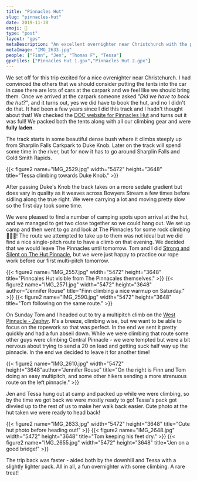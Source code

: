 ```yaml
---
title: "Pinnacles Hut"
slug: "pinnacles-hut"
date: 2019-11-30
emoji: 🧗
type: "post"
layout: "gps"
metaDescription: "An excellent overnighter near Christchurch with the potential for some awesome climbing on interesting rock!"
metaImage: "IMG_2633.jpg"
people: ["Finn", "Jen", "Thomas F", "Tessa"]
gpxFiles: ["Pinnacles Hut 1.gpx","Pinnacles Hut 2.gpx"]
---
```


We set off for this trip excited for a nice ovrenighter near Christchurch. I had convinced the others that we should consider putting the tents into the car in case there are lots of cars at the carpark and we feel like we should bring them. Once we arrived at the carpark someone asked _"Did we have to book the hut?"_, and it turns out, yes we did have to book the hut, and no I didn't do that. It had been a few years since I did this track and I hadn't thought about that! We checked the [DOC website for Pinnacles Hut](https://www.doc.govt.nz/parks-and-recreation/places-to-go/canterbury/places/mount-somers-area/things-to-do/huts/pinnacles-hut/) and turns out it was full! We packed both the tents along with all our climbing gear and were __fully laden__.

The track starts in some beautiful dense bush where it climbs steeply up from Sharplin Falls Carkpark to Duke Knob. Later on the track will spend some time in the river, but for now it has to go around Sharplin Falls and Gold Smith Rapids.

{{< figure2 name="IMG_2529.jpg" width="5472" height="3648" title="Tessa climbing towards Duke Knob." >}}

After passing Duke's Knob the track takes on a more sedate gradient but does vary in quality as it weaves across Bowyers Stream a few times before sidling along the true right. We were carrying a lot and moving pretty slow so the first day took some time.

We were pleased to find a number of camping spots upon arrival at the hut, and we managed to get two close together so we could hang out. We set up camp and then went to go and look at The Pinnacles for some rock climbing 🧗🏻‍♂️! The route we attempted to take up to them was not ideal but we did find a nice single-pitch route to have a climb on that evening. We decided that we would leave The Pinnacles until tomorrow. Tom and I did [Strong and Silent on The Hut Pinnacle](https://climbnz.org.nz/nz/si/canterbury/inland-canterbury/mt-somers/the-pinnacles/hut-pinnacle), but we were just happy to practice our rope work before our first multi-pitch tomorrow.

{{< figure2 name="IMG_2557.jpg" width="5472" height="3648" title="Pinncales Hut visible from The Pinnacales themselves." >}}
{{< figure2 name="IMG_2571.jpg" width="5472" height="3648" author="Jennifer Rouse" title="Finn climbing a nice warmup on Saturday." >}}
{{< figure2 name="IMG_2590.jpg" width="5472" height="3648" title="Tom following on the same route." >}}

On Sunday Tom and I headed out to try a multipitch climb on the [West Pinnacle - Zephyr](https://climbnz.org.nz/nz/si/canterbury/inland-canterbury/mt-somers/the-pinnacles/central-%26-west-pinnacles). It's a breeze, climbing wise, but we want to be able to focus on the ropework so that was perfect. In the end we sent it pretty quickly and had a fun abseil down. While we were climbing that route some other guys were climbing Central Pinnacle - we were tempted but were a bit nervous about trying to send a 20 on lead and getting suck half way up the pinnacle. In the end we decided to leave it for another time!

{{< figure2 name="IMG_2610.jpg" width="5472" height="3648"author="Jennifer Rouse" title="On the right is Finn and Tom doing an easy multipitch, and some other hikers sending a more strenuous route on the left pinnacle." >}}

Jen and Tessa hung out at camp and packed up while we were climbing, so by the time we got back we were mostly ready to go! Tessa's pack got divvied up to the rest of us to make her walk back easier. Cute photo at the hut taken we were ready to head back!

{{< figure2 name="IMG_2633.jpg" width="5472" height="3648" title="Cute hut photo before heading out!" >}}
{{< figure2 name="IMG_2648.jpg" width="5472" height="3648" title="Tom keeping his feet dry." >}}
{{< figure2 name="IMG_2655.jpg" width="5472" height="3648" title="Jen on a good bridge!" >}}

The trip back was faster - aided both by the downhill and Tessa with a slightly lighter pack. All in all, a fun overnighter with some climbing. A rare treat!
